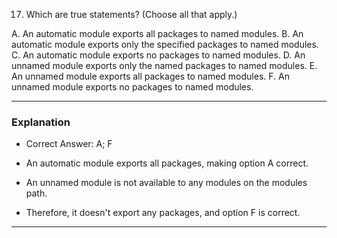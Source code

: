 17. Which are true statements? (Choose all that apply.)

A. An automatic module exports all packages to named modules.
B. An automatic module exports only the specified packages to named modules.
C. An automatic module exports no packages to named modules.
D. An unnamed module exports only the named packages to named modules.
E. An unnamed module exports all packages to named modules.
F. An unnamed module exports no packages to named modules.




---
### Explanation ###

- Correct Answer: A; F

- An automatic module exports all packages, making option A correct.
- An unnamed module is not available to any modules on the modules path. 
- Therefore, it doesn't export any packages, and option F is correct.
---